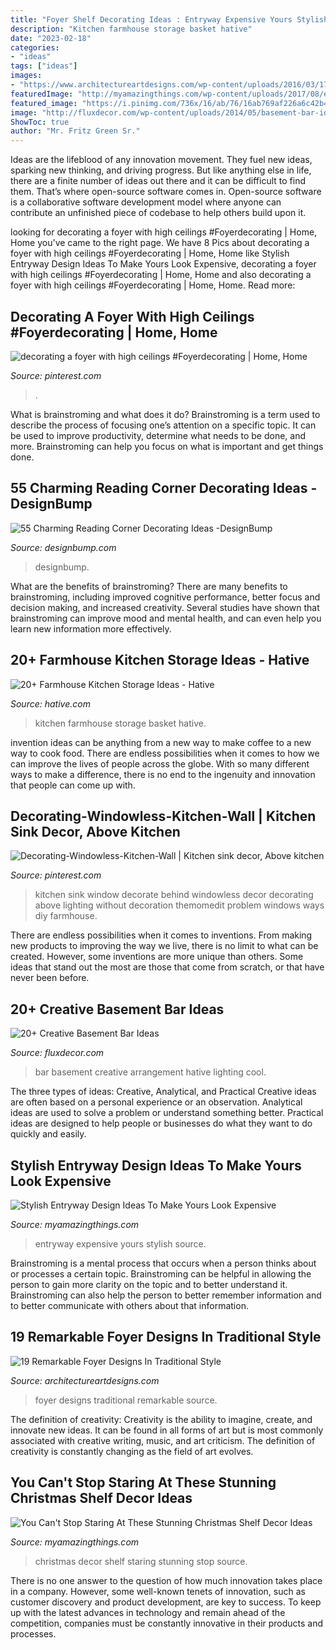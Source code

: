 ```yaml
---
title: "Foyer Shelf Decorating Ideas : Entryway Expensive Yours Stylish Source"
description: "Kitchen farmhouse storage basket hative"
date: "2023-02-18"
categories:
- "ideas"
tags: ["ideas"]
images:
- "https://www.architectureartdesigns.com/wp-content/uploads/2016/03/17-22.jpg"
featuredImage: "http://myamazingthings.com/wp-content/uploads/2017/08/entryway-ideas-4.png"
featured_image: "https://i.pinimg.com/736x/16/ab/76/16ab769af226a6c42b4974236dc97d80.jpg"
image: "http://fluxdecor.com/wp-content/uploads/2014/05/basement-bar-ideas/13-wall-arrangement.jpg"
ShowToc: true
author: "Mr. Fritz Green Sr."
---
```



Ideas are the lifeblood of any innovation movement. They fuel new ideas, sparking new thinking, and driving progress. But like anything else in life, there are a finite number of ideas out there and it can be difficult to find them. That’s where open-source software comes in. Open-source software is a collaborative software development model where anyone can contribute an unfinished piece of codebase to help others build upon it.

	

		
looking for decorating a foyer with high ceilings #Foyerdecorating | Home, Home you've came to the right page. We have 8 Pics about decorating a foyer with high ceilings #Foyerdecorating | Home, Home like Stylish Entryway Design Ideas To Make Yours Look Expensive, decorating a foyer with high ceilings #Foyerdecorating | Home, Home and also decorating a foyer with high ceilings #Foyerdecorating | Home, Home. Read more:
		
    
## Decorating A Foyer With High Ceilings #Foyerdecorating | Home, Home

<img loading=lazy src="https://i.pinimg.com/736x/16/ab/76/16ab769af226a6c42b4974236dc97d80.jpg" onerror="this.onerror=null;this.src='https://tse4.mm.bing.net/th?id=OIP.kn8cv2xZXLxl9h06nR4y7QHaLF&amp;pid=15.1';" alt="decorating a foyer with high ceilings #Foyerdecorating | Home, Home">

_Source: pinterest.com_

>. 

	

What is brainstroming and what does it do?
Brainstroming is a term used to describe the process of focusing one’s attention on a specific topic. It can be used to improve productivity, determine what needs to be done, and more. Brainstroming can help you focus on what is important and get things done.

    
## 55 Charming Reading Corner Decorating Ideas -DesignBump

<img loading=lazy src="http://cdn.designbump.com/wp-content/uploads/2015/11/reading-corner-nook16.jpg" onerror="this.onerror=null;this.src='https://tse1.mm.bing.net/th?id=OIP.YM4eHyaZisHada0sFwrXkgHaLG&amp;pid=15.1';" alt="55 Charming Reading Corner Decorating Ideas -DesignBump">

_Source: designbump.com_

>designbump. 

	

What are the benefits of brainstroming?
There are many benefits to brainstroming, including improved cognitive performance, better focus and decision making, and increased creativity. Several studies have shown that brainstroming can improve mood and mental health, and can even help you learn new information more effectively.

    
## 20+ Farmhouse Kitchen Storage Ideas - Hative

<img loading=lazy src="http://hative.com/wp-content/uploads/2017/04/farmhouse-kitchen-storage/9-farmhouse-kitchen-storage.jpg" onerror="this.onerror=null;this.src='https://tse1.mm.bing.net/th?id=OIP.3NL4OhjVQ4OJAGOvM0hfCQHaJ4&amp;pid=15.1';" alt="20+ Farmhouse Kitchen Storage Ideas - Hative">

_Source: hative.com_

>kitchen farmhouse storage basket hative. 

	

invention ideas can be anything from a new way to make coffee to a new way to cook food. There are endless possibilities when it comes to how we can improve the lives of people across the globe. With so many different ways to make a difference, there is no end to the ingenuity and innovation that people can come up with.

    
## Decorating-Windowless-Kitchen-Wall | Kitchen Sink Decor, Above Kitchen

<img loading=lazy src="https://i.pinimg.com/736x/c4/b6/8c/c4b68c64b73d0069998efeb7edc0a8a0.jpg" onerror="this.onerror=null;this.src='https://tse2.mm.bing.net/th?id=OIP.kJ6NtYeLLcvH0WEWd1zcswHaJ3&amp;pid=15.1';" alt="Decorating-Windowless-Kitchen-Wall | Kitchen sink decor, Above kitchen">

_Source: pinterest.com_

>kitchen sink window decorate behind windowless decor decorating above lighting without decoration themomedit problem windows ways diy farmhouse. 

	

There are endless possibilities when it comes to inventions. From making new products to improving the way we live, there is no limit to what can be created. However, some inventions are more unique than others. Some ideas that stand out the most are those that come from scratch, or that have never been before.

    
## 20+ Creative Basement Bar Ideas

<img loading=lazy src="http://fluxdecor.com/wp-content/uploads/2014/05/basement-bar-ideas/13-wall-arrangement.jpg" onerror="this.onerror=null;this.src='https://tse2.mm.bing.net/th?id=OIP.cFNCNa6iVc-TO7xSlDm1QQHaJ3&amp;pid=15.1';" alt="20+ Creative Basement Bar Ideas">

_Source: fluxdecor.com_

>bar basement creative arrangement hative lighting cool. 

	

The three types of ideas: Creative, Analytical, and Practical
Creative ideas are often based on a personal experience or an observation. Analytical ideas are used to solve a problem or understand something better. Practical ideas are designed to help people or businesses do what they want to do quickly and easily.

    
## Stylish Entryway Design Ideas To Make Yours Look Expensive

<img loading=lazy src="http://myamazingthings.com/wp-content/uploads/2017/08/entryway-ideas-4.png" onerror="this.onerror=null;this.src='https://tse3.mm.bing.net/th?id=OIP.9mAPYq5ZExoAWqMFmKdn7wHaLG&amp;pid=15.1';" alt="Stylish Entryway Design Ideas To Make Yours Look Expensive">

_Source: myamazingthings.com_

>entryway expensive yours stylish source. 

	

Brainstroming is a mental process that occurs when a person thinks about or processes a certain topic. Brainstroming can be helpful in allowing the person to gain more clarity on the topic and to better understand it. Brainstroming can also help the person to better remember information and to better communicate with others about that information.

    
## 19 Remarkable Foyer Designs In Traditional Style

<img loading=lazy src="https://www.architectureartdesigns.com/wp-content/uploads/2016/03/17-22.jpg" onerror="this.onerror=null;this.src='https://tse4.mm.bing.net/th?id=OIP.QYbk1BE-6ZQHlKsMCj9umgHaI8&amp;pid=15.1';" alt="19 Remarkable Foyer Designs In Traditional Style">

_Source: architectureartdesigns.com_

>foyer designs traditional remarkable source. 

	

The definition of creativity:
Creativity is the ability to imagine, create, and innovate new ideas. It can be found in all forms of art but is most commonly associated with creative writing, music, and art criticism. The definition of creativity is constantly changing as the field of art evolves.

    
## You Can&#039;t Stop Staring At These Stunning Christmas Shelf Decor Ideas

<img loading=lazy src="http://myamazingthings.com/wp-content/uploads/2017/12/christmas-shelf-decor-2-.jpg" onerror="this.onerror=null;this.src='https://tse2.mm.bing.net/th?id=OIP.-vVnBc_qjYp8bDKPfD22UgHaJ4&amp;pid=15.1';" alt="You Can&#039;t Stop Staring At These Stunning Christmas Shelf Decor Ideas">

_Source: myamazingthings.com_

>christmas decor shelf staring stunning stop source. 

	

There is no one answer to the question of how much innovation takes place in a company. However, some well-known tenets of innovation, such as customer discovery and product development, are key to success. To keep up with the latest advances in technology and remain ahead of the competition, companies must be constantly innovative in their products and processes.

